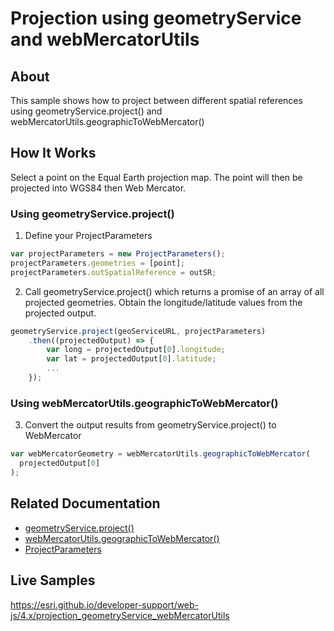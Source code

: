 # Projection using geometryService and webMercatorUtils

## About

This sample shows how to project between different spatial references using geometryService.project() and webMercatorUtils.geographicToWebMercator()

## How It Works

Select a point on the Equal Earth projection map. The point will then be projected into WGS84 then Web Mercator.

### Using geometryService.project()

1. Define your ProjectParameters

```javascript
var projectParameters = new ProjectParameters();
projectParameters.geometries = [point];
projectParameters.outSpatialReference = outSR;
```

2. Call geometryService.project() which returns a promise of an array of all projected geometries. Obtain the longitude/latitude values from the projected output.

```javascript
geometryService.project(geoServiceURL, projectParameters)
    .then((projectedOutput) => {
        var long = projectedOutput[0].longitude;
        var lat = projectedOutput[0].latitude;
        ...
    });
```

### Using webMercatorUtils.geographicToWebMercator()

3. Convert the output results from geometryService.project() to WebMercator

```javascript
var webMercatorGeometry = webMercatorUtils.geographicToWebMercator(
  projectedOutput[0]
);
```

## Related Documentation

- [geometryService.project()](https://developers.arcgis.com/javascript/latest/api-reference/esri-rest-geometryService.html#project)
- [webMercatorUtils.geographicToWebMercator()](https://developers.arcgis.com/javascript/latest/api-reference/esri-geometry-support-webMercatorUtils.html#geographicToWebMercator)
- [ProjectParameters](https://developers.arcgis.com/javascript/latest/api-reference/esri-rest-support-ProjectParameters.html)

## Live Samples
https://esri.github.io/developer-support/web-js/4.x/projection_geometryService_webMercatorUtils